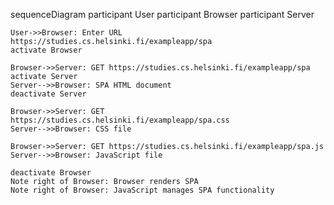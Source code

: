 sequenceDiagram
    participant User
    participant Browser
    participant Server

    User->>Browser: Enter URL https://studies.cs.helsinki.fi/exampleapp/spa
    activate Browser

    Browser->>Server: GET https://studies.cs.helsinki.fi/exampleapp/spa
    activate Server
    Server-->>Browser: SPA HTML document
    deactivate Server

    Browser->>Server: GET https://studies.cs.helsinki.fi/exampleapp/spa.css
    Server-->>Browser: CSS file

    Browser->>Server: GET https://studies.cs.helsinki.fi/exampleapp/spa.js
    Server-->>Browser: JavaScript file

    deactivate Browser
    Note right of Browser: Browser renders SPA
    Note right of Browser: JavaScript manages SPA functionality
